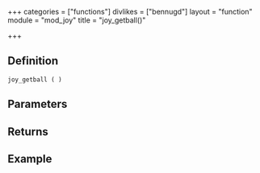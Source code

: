+++
categories = ["functions"]
divlikes = ["bennugd"]
layout = "function"
module = "mod_joy"
title = "joy_getball()"

+++

## Definition

    joy_getball ( )

## Parameters

## Returns

## Example
